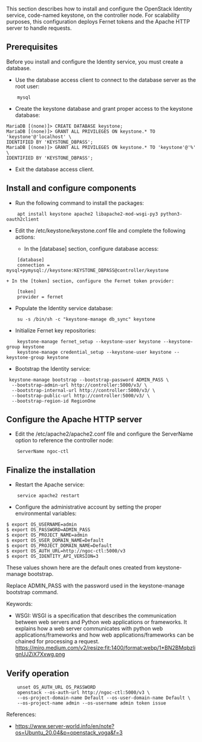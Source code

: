 This section describes how to install and configure the OpenStack Identity service, code-named keystone, on the controller node. For scalability purposes, this configuration deploys Fernet tokens and the Apache HTTP server to handle requests.


## Prerequisites
Before you install and configure the Identity service, you must create a database.

- Use the database access client to connect to the database server as the root user:

```
    mysql
```

- Create the keystone database and grant proper access to the keystone database:

```
MariaDB [(none)]> CREATE DATABASE keystone;
MariaDB [(none)]> GRANT ALL PRIVILEGES ON keystone.* TO 'keystone'@'localhost' \
IDENTIFIED BY 'KEYSTONE_DBPASS';
MariaDB [(none)]> GRANT ALL PRIVILEGES ON keystone.* TO 'keystone'@'%' \
IDENTIFIED BY 'KEYSTONE_DBPASS';
```

- Exit the database access client.

## Install and configure components 

- Run the following command to install the packages:

```
    apt install keystone apache2 libapache2-mod-wsgi-py3 python3-oauth2client
```

- Edit the /etc/keystone/keystone.conf file and complete the following actions:

    + In the [database] section, configure database access:

```
    [database]
    connection = mysql+pymysql://keystone:KEYSTONE_DBPASS@controller/keystone
```

    + In the [token] section, configure the Fernet token provider:

```
    [token]
    provider = fernet
```

- Populate the Identity service database:

```
    su -s /bin/sh -c "keystone-manage db_sync" keystone
```

- Initialize Fernet key repositories:

```
    keystone-manage fernet_setup --keystone-user keystone --keystone-group keystone
    keystone-manage credential_setup --keystone-user keystone --keystone-group keystone
```

- Bootstrap the Identity service:

```
 keystone-manage bootstrap --bootstrap-password ADMIN_PASS \
  --bootstrap-admin-url http://controller:5000/v3/ \
  --bootstrap-internal-url http://controller:5000/v3/ \
  --bootstrap-public-url http://controller:5000/v3/ \
  --bootstrap-region-id RegionOne
```

## Configure the Apache HTTP server
- Edit the /etc/apache2/apache2.conf file and configure the ServerName option to reference the controller node:

```
    ServerName ngoc-ctl
```

## Finalize the installation

- Restart the Apache service:

```
    service apache2 restart
```

- Configure the administrative account by setting the proper environmental variables:

```
$ export OS_USERNAME=admin
$ export OS_PASSWORD=ADMIN_PASS
$ export OS_PROJECT_NAME=admin
$ export OS_USER_DOMAIN_NAME=Default
$ export OS_PROJECT_DOMAIN_NAME=Default
$ export OS_AUTH_URL=http://ngoc-ctl:5000/v3
$ export OS_IDENTITY_API_VERSION=3
```
These values shown here are the default ones created from keystone-manage bootstrap.

Replace ADMIN_PASS with the password used in the keystone-manage bootstrap command. 


Keywords: 
- WSGI: WSGI is a specification that describes the communication between web servers and Python web applications or frameworks. It explains how a web server communicates with python web applications/frameworks and how web applications/frameworks can be chained for processing a request.
https://miro.medium.com/v2/resize:fit:1400/format:webp/1*BN2BMqbzlignUJZiX7Xxwg.png 


## Verify operation

```
    unset OS_AUTH_URL OS_PASSWORD
    openstack --os-auth-url http://ngoc-ctl:5000/v3 \
    --os-project-domain-name Default --os-user-domain-name Default \
    --os-project-name admin --os-username admin token issue
```



References: 
- https://www.server-world.info/en/note?os=Ubuntu_20.04&p=openstack_yoga&f=3
